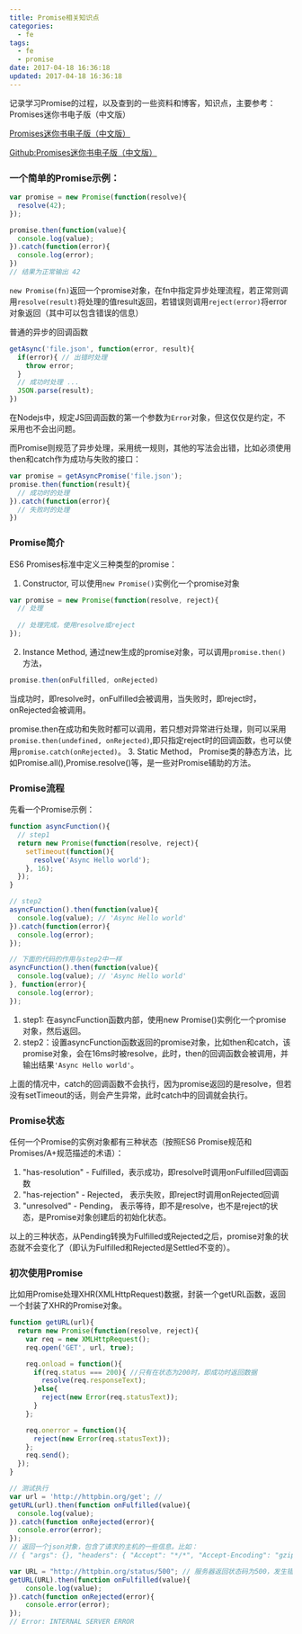 ```yaml
---
title: Promise相关知识点
categories:
  - fe
tags:
  - fe
  - promise
date: 2017-04-18 16:36:18
updated: 2017-04-18 16:36:18
---
```


记录学习Promise的过程，以及查到的一些资料和博客，知识点，主要参考：Promises迷你书电子版（中文版）

[Promises迷你书电子版（中文版）](javascript-promise-book.pdf)

[Github:Promises迷你书电子版（中文版）](https://github.com/liubin/promises-book/)


### 一个简单的Promise示例：
```js
var promise = new Promise(function(resolve){
  resolve(42);
});

promise.then(function(value){
  console.log(value);
}).catch(function(error){
  console.log(error);
})
// 结果为正常输出 42
```
`new Promise(fn)`返回一个promise对象，在fn中指定异步处理流程，若正常则调用`resolve(result)`将处理的值result返回，若错误则调用`reject(error)`将error对象返回（其中可以包含错误的信息）


普通的异步的回调函数
```js
getAsync('file.json', function(error, result){
  if(error){ // 出错时处理
    throw error;
  }
  // 成功时处理 ...
  JSON.parse(result); 
})
```
在Nodejs中，规定JS回调函数的第一个参数为`Error`对象，但这仅仅是约定，不采用也不会出问题。

而Promise则规范了异步处理，采用统一规则，其他的写法会出错，比如必须使用then和catch作为成功与失败的接口：
```js
var promise = getAsyncPromise('file.json');
promise.then(function(result){
  // 成功时的处理
}).catch(function(error){
  // 失败时的处理
})
```

### Promise简介
ES6 Promises标准中定义三种类型的promise：
1. Constructor, 可以使用`new Promise()`实例化一个promise对象
```js
var promise = new Promise(function(resolve, reject){
  // 处理
  
  // 处理完成，使用resolve或reject
});
```
2. Instance Method, 通过new生成的promise对象，可以调用`promise.then()`方法，
```js
promise.then(onFulfilled, onRejected)
```
当成功时，即resolve时，onFulfilled会被调用，当失败时，即reject时，onRejected会被调用。

promise.then在成功和失败时都可以调用，若只想对异常进行处理，则可以采用`promise.then(undefined, onRejected)`,即只指定reject时的回调函数，也可以使用`promise.catch(onRejected)`。
3. Static Method， Promise类的静态方法，比如Promise.all(),Promise.resolve()等，是一些对Promise辅助的方法。

### Promise流程
先看一个Promise示例：
```js
function asyncFunction(){
  // step1
  return new Promise(function(resolve, reject){
    setTimeout(function(){
      resolve('Async Hello world');
    }, 16);
  });
}

// step2
asyncFunction().then(function(value){
  console.log(value); // 'Async Hello world'
}).catch(function(error){
  console.log(error);
});

// 下面的代码的作用与step2中一样
asyncFunction().then(function(value){
  console.log(value); // 'Async Hello world'
}, function(error){
  console.log(error);
});

```
1. step1: 在asyncFunction函数内部，使用new Promise()实例化一个promise对象，然后返回。
2. step2：设置asyncFunction函数返回的promise对象，比如then和catch，该promise对象，会在16ms时被resolve，此时，then的回调函数会被调用，并输出结果`'Async Hello world'`。 

上面的情况中，catch的回调函数不会执行，因为promise返回的是resolve，但若没有setTimeout的话，则会产生异常，此时catch中的回调就会执行。

### Promise状态
任何一个Promise的实例对象都有三种状态（按照ES6 Promise规范和Promises/A+规范描述的术语）：
1. "has-resolution" - Fulfilled，表示成功，即resolve时调用onFulfilled回调函数
2. "has-rejection" - Rejected， 表示失败，即reject时调用onRejected回调
3. "unresolved" - Pending， 表示等待，即不是resolve，也不是reject的状态，是Promise对象创建后的初始化状态。

以上的三种状态，从Pending转换为Fulfilled或Rejected之后，promise对象的状态就不会变化了（即认为Fulfilled和Rejected是Settled不变的）。

### 初次使用Promise
比如用Promise处理XHR(XMLHttpRequest)数据，封装一个getURL函数，返回一个封装了XHR的Promise对象。
```js
function getURL(url){
  return new Promise(function(resolve, reject){
    var req = new XMLHttpRequest();
    req.open('GET', url, true);

    req.onload = function(){
      if(req.status === 200){ //只有在状态为200时，即成功时返回数据
        resolve(req.responseText);
      }else{
        reject(new Error(req.statusText));
      }
    };

    req.onerror = function(){
      reject(new Error(req.statusText));
    };
    req.send();
  });
}

// 测试执行
var url = 'http://httpbin.org/get'; //
getURL(url).then(function onFulfilled(value){
  console.log(value);
}).catch(function onRejected(error){
  console.error(error);
});
// 返回一个json对象，包含了请求的主机的一些信息。比如：
// { "args": {}, "headers": { "Accept": "*/*", "Accept-Encoding": "gzip, deflate, sdch", "Accept-Language": "en-US,en;q=0.8", "Connection": "close", "Host": "httpbin.org", "Origin": "http://liubin.org", "User-Agent": "Mozilla/5.0 (Windows NT 10.0; Win64; x64) AppleWebKit/537.36 (KHTML, like Gecko) Chrome/57.0.2987.133 Safari/537.36" }, "origin": "211.86.158.159", "url": "http://httpbin.org/get" }

var URL = "http://httpbin.org/status/500"; // 服务器返回状态码为500，发生错误
getURL(URL).then(function onFulfilled(value){
    console.log(value);
}).catch(function onRejected(error){
    console.error(error);
});
// Error: INTERNAL SERVER ERROR
```

